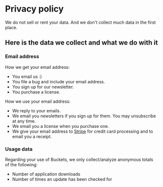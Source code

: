 # Privacy policy #

We do not sell or rent your data.  And we don't collect much data in the first place.

## Here is the data we collect and what we do with it ##

### Email address ###

How we get your email address:

- You email us :)
- You file a bug and include your email address.
- You sign up for our newsletter.
- You purchase a license.

How we use your email address:

- We reply to your emails.
- We email you newsletters if you sign up for them.  You may unsubscribe at any time.
- We email you a license when you purchase one.
- We give your email address to [Stripe](https://www.stripe.com) for credit card processing and to email you a receipt.

### Usage data ###

Regarding your use of Buckets, we only collect/analyze anonymous totals of the following:

- Number of application downloads
- Number of times an update has been checked for
